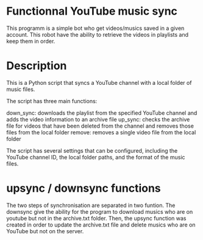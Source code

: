 # Functionnal YouTube music sync
This programm is a simple bot who get videos/musics saved in a given account. This robot have the ability to retrieve the videos in playlists and keep them in order. 

# Description
This is a Python script that syncs a YouTube channel with a local folder of music files.

The script has three main functions:

down_sync: downloads the playlist from the specified YouTube channel and adds the video information to an archive file
up_sync: checks the archive file for videos that have been deleted from the channel and removes those files from the local folder
remove: removes a single video file from the local folder

The script has several settings that can be configured, including the YouTube channel ID, the local folder paths, and the format of the music files.

# upsync / downsync functions
The two steps of synchronisation  are separated in two funtion.
The downsync give the ability for the program to download musics who are on youtube but not in the archive.txt folder.
Then, the upsync function was created in order to update the archive.txt file and delete musics who are on YouTube but not on the server.


